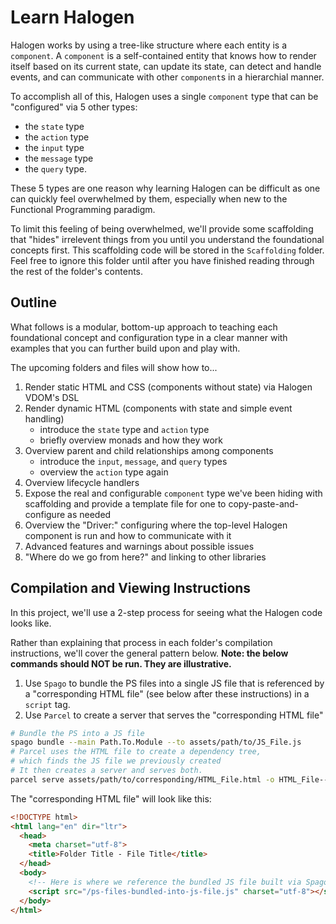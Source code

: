 # Learn Halogen

Halogen works by using a tree-like structure where each entity is a `component`. A `component` is a self-contained entity that knows how to render itself based on its current state, can update its state, can detect and handle events, and can communicate with other `component`s in a hierarchial manner.

To accomplish all of this, Halogen uses a single `component` type that can be "configured" via 5 other types:
- the `state` type
- the `action` type
- the `input` type
- the `message` type
- the `query` type.

These 5 types are one reason why learning Halogen can be difficult as one can quickly feel overwhelmed by them, especially when new to the Functional Programming paradigm.

To limit this feeling of being overwhelmed, we'll provide some scaffolding that "hides" irrelevent things from you until you understand the foundational concepts first. This scaffolding code will be stored in the `Scaffolding` folder. Feel free to ignore this folder until after you have finished reading through the rest of the folder's contents.

## Outline

What follows is a modular, bottom-up approach to teaching each foundational concept and configuration type in a clear manner with examples that you can further build upon and play with.

The upcoming folders and files will show how to...
1. Render static HTML and CSS (components without state) via Halogen VDOM's DSL
2. Render dynamic HTML (components with state and simple event handling)
    - introduce the `state` type and `action` type
    - briefly overview monads and how they work
3. Overview parent and child relationships among components
    - introduce the `input`, `message`, and `query` types
    - overview the `action` type again
4. Overview lifecycle handlers
5. Expose the real and configurable `component` type we've been hiding with scaffolding and provide a template file for one to copy-paste-and-configure as needed
6. Overview the "Driver:" configuring where the top-level Halogen component is run and how to communicate with it
7. Advanced features and warnings about possible issues
8. "Where do we go from here?" and linking to other libraries

## Compilation and Viewing Instructions

In this project, we'll use a 2-step process for seeing what the Halogen code looks like.

Rather than explaining that process in each folder's compilation instructions, we'll cover the general pattern below. **Note: the below commands should NOT be run. They are illustrative.**

1. Use `Spago` to bundle the PS files into a single JS file that is referenced by a "corresponding HTML file" (see below after these instructions) in a `script` tag.
2. Use `Parcel` to create a server that serves the "corresponding HTML file"
```bash
# Bundle the PS into a JS file
spago bundle --main Path.To.Module --to assets/path/to/JS_File.js
# Parcel uses the HTML file to create a dependency tree,
# which finds the JS file we previously created
# It then creates a server and serves both.
parcel serve assets/path/to/corresponding/HTML_File.html -o HTML_File--parcelified.html --open --no-minify
```

The "corresponding HTML file" will look like this:
```html
<!DOCTYPE html>
<html lang="en" dir="ltr">
  <head>
    <meta charset="utf-8">
    <title>Folder Title - File Title</title>
  </head>
  <body>
    <!-- Here is where we reference the bundled JS file built via Spago -->
    <script src="/ps-files-bundled-into-js-file.js" charset="utf-8"></script>
  </body>
</html>

```
